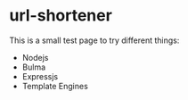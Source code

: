 # url-shortener

This is a small test page to try different things: 

* Nodejs
* Bulma
* Expressjs
* Template Engines
